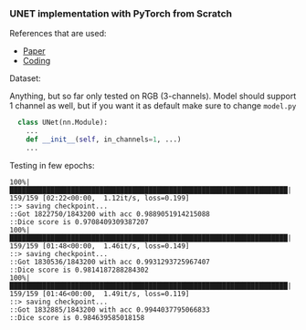 ### UNET implementation with PyTorch from Scratch

References that are used:

* [Paper](https://arxiv.org/abs/1505.04597)
* [Coding](https://www.youtube.com/watch?v=IHq1t7NxS8k&t=221s)

Dataset:

Anything, but so far only tested on RGB (3-channels). Model should support 1 channel as well, but if you want it as default make sure to change `model.py`

```python
  class UNet(nn.Module):
    ...
    def __init__(self, in_channels=1, ...) 
    ...
```

Testing in few epochs:

```
100%|████████████████████████████████████████████████████████████████████| 159/159 [02:22<00:00,  1.12it/s, loss=0.199]
::> saving checkpoint...
::Got 1822750/1843200 with acc 0.9889051914215088
::Dice score is 0.9708409309387207
100%|████████████████████████████████████████████████████████████████████| 159/159 [01:48<00:00,  1.46it/s, loss=0.149]
::> saving checkpoint...
::Got 1830536/1843200 with acc 0.9931293725967407
::Dice score is 0.9814187288284302
100%|████████████████████████████████████████████████████████████████████| 159/159 [01:46<00:00,  1.49it/s, loss=0.119]
::> saving checkpoint...
::Got 1832885/1843200 with acc 0.9944037795066833
::Dice score is 0.984639585018158
```
